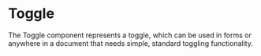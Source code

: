 # Toggle

The Toggle component represents a toggle, which can be used in forms or anywhere in a document that needs simple, standard toggling functionality.

